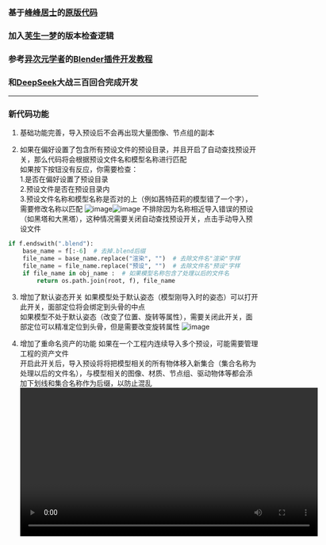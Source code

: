 ### 基于[峰峰居士](https://space.bilibili.com/373134990?spm_id_from=333.337.0.0)的[原版代码](https://www.bilibili.com/video/BV18u4y1K7EM)
### 加入[芙生一梦](https://space.bilibili.com/449654059?spm_id_from=333.337.0.0)的版本检查逻辑
### 参考[异次元学者](https://space.bilibili.com/181717176)的[Blender插件开发教程](https://space.bilibili.com/181717176/lists/3130635?type=season)
### 和[DeepSeek](https://www.deepseek.com/)大战三百回合完成开发
---
### 新代码功能
1. 基础功能完善，导入预设后不会再出现大量图像、节点组的副本
   
2. 如果在偏好设置了包含所有预设文件的预设目录，并且开启了自动查找预设开关，那么代码将会根据预设文件名和模型名称进行匹配  
如果按下按钮没有反应，你需要检查：  
1.是否在偏好设置了预设目录  
2.预设文件是否在预设目录内  
3.预设文件名称和模型名称是否对的上（例如茜特菈莉的模型错了一个字），需要修改名称以匹配
![image](https://github.com/user-attachments/assets/2132c250-492a-418c-bace-9ecb1a14020b)![image](https://github.com/user-attachments/assets/0172d716-3f64-44d5-abc5-180443c1cd21)
不排除因为名称相近导入错误的预设（如黑塔和大黑塔），这种情况需要关闭自动查找预设开关，点击手动导入预设文件
```python
if f.endswith(".blend"):
    base_name = f[:-6]  # 去掉.blend后缀
    file_name = base_name.replace("渲染", "")  # 去除文件名"渲染"字样
    file_name = file_name.replace("预设", "")  # 去除文件名"预设"字样
    if file_name in obj_name :  # 如果模型名称包含了处理以后的文件名
        return os.path.join(root, f), file_name
```
3. 增加了默认姿态开关
   如果模型处于默认姿态（模型刚导入时的姿态）可以打开此开关，面部定位将会绑定到头骨的中点  
   如果模型不处于默认姿态（改变了位置、旋转等属性），需要关闭此开关，面部定位可以精准定位到头骨，但是需要改变旋转属性
   ![image](https://github.com/user-attachments/assets/b0d563a1-1e84-4589-9ca5-60b3d6180f49)  

5. 增加了重命名资产的功能
   如果在一个工程内连续导入多个预设，可能需要管理工程的资产文件  
   开启此开关后，导入预设将将把模型相关的所有物体移入新集合（集合名称为处理以后的文件名），与模型相关的图像、材质、节点组、驱动物体等都会添加下划线和集合名称作为后缀，以防止混乱
   <video width="600" controls>
  <source src="C:\Users\wulutuolaman\Documents\Tencent Files\screenshot\QQ2025318-194742.mp4" type="video/mp4">
</video>


